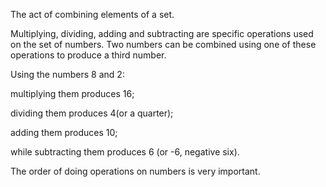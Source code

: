 The act of combining elements of a set.

Multiplying, dividing, adding and subtracting are specific operations
used on the set of numbers. Two numbers can be combined using one of
these operations to produce a third number.

Using the numbers 8 and 2:

multiplying them produces 16;

dividing them produces 4(or a quarter);

adding them produces 10;

while subtracting them produces 6 (or -6, negative six).

The order of doing operations on numbers is very important.
